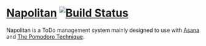 [Napolitan](https://napolitan.biz/) [![Build Status](https://secure.travis-ci.org/imsut/napolitan.png)](http://travis-ci.org/imsut/napolitan)
=================

Napolitan is a ToDo management system mainly designed to use with [Asana](https://app.asana.com/) and [The Pomodoro Technique](http://www.pomodorotechnique.com/).
